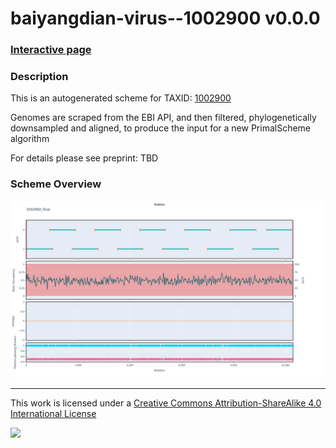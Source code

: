 # baiyangdian-virus--1002900 v0.0.0

### [Interactive page](https://chrisgkent.github.io/schemes/baiyangdian-virus--1002900-1000-v0.0.0)

### Description

This is an autogenerated scheme for TAXID: [1002900](https://www.ncbi.nlm.nih.gov/Taxonomy/Browser/wwwtax.cgi?mode=Info&id=1002900&lvl=3&lin=f&keep=1&srchmode=1&unlock)

Genomes are scraped from the EBI API, and then filtered, phylogenetically downsampled and aligned, to produce the input for a new PrimalScheme algorithm

For details please see preprint: TBD

### Scheme Overview

![Alt text](work/1002900_final.png '1002900_final.png')

------------------------------------------------------------------------

This work is licensed under a [Creative Commons Attribution-ShareAlike 4.0 International License](http://creativecommons.org/licenses/by-sa/4.0/) 

![](https://i.creativecommons.org/l/by-sa/4.0/88x31.png)